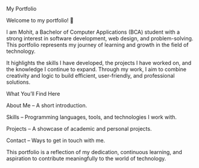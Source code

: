 My Portfolio

Welcome to my portfolio! 👋

I am Mohit, a Bachelor of Computer Applications (BCA) student with a strong interest in software development, web design, and problem-solving. This portfolio represents my journey of learning and growth in the field of technology.

It highlights the skills I have developed, the projects I have worked on, and the knowledge I continue to expand. Through my work, I aim to combine creativity and logic to build efficient, user-friendly, and professional solutions.

What You’ll Find Here

About Me – A short introduction.

Skills – Programming languages, tools, and technologies I work with.

Projects – A showcase of academic and personal projects.

Contact – Ways to get in touch with me.

This portfolio is a reflection of my dedication, continuous learning, and aspiration to contribute meaningfully to the world of technology.
